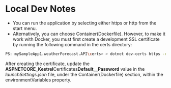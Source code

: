 ﻿# Local Dev Notes

- You can run the application by selecting either https or http from the start menu.
- Alternatively, you can choose Container(Dockerfile). However, to make it work with Docker, you must first create a development SSL certificate by running the following command in the certs directory:

```bash
PS: mySampleApp1.weatherForecast.API\certs> > dotnet dev-certs https -ep ./mySampleApp1.weatherForecast.API.pfx -p $CREDENTIAL_PLACEHOLDER$ --trust
```

After creating the certificate, update the **ASPNETCORE_Kestrel**Certificates**Default\_\_Password** value in the _launchSettings.json_ file, under the Container(Dockerfile) section, within the environmentVariables property.

